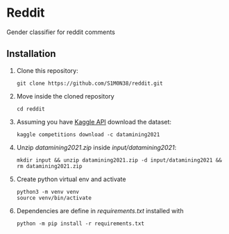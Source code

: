 # Reddit
Gender classifier for reddit comments

## Installation
1. Clone this repository:
   ```
   git clone https://github.com/S1M0N38/reddit.git
   ```
2. Move inside the cloned repository
   ```
   cd reddit
   ```
3. Assuming you have [Kaggle API](https://github.com/Kaggle/kaggle-api)
   download the dataset:
   ```
   kaggle competitions download -c datamining2021
   ```
4. Unzip *datamining2021.zip* inside *input/datamining2021*:
   ```
   mkdir input && unzip datamining2021.zip -d input/datamining2021 && rm datamining2021.zip
   ```
5. Create python virtual env and activate
   ```
   python3 -m venv venv
   source venv/bin/activate
   ```
5. Dependencies are define in *requirements.txt* installed with
   ```
   python -m pip install -r requirements.txt
   ```
